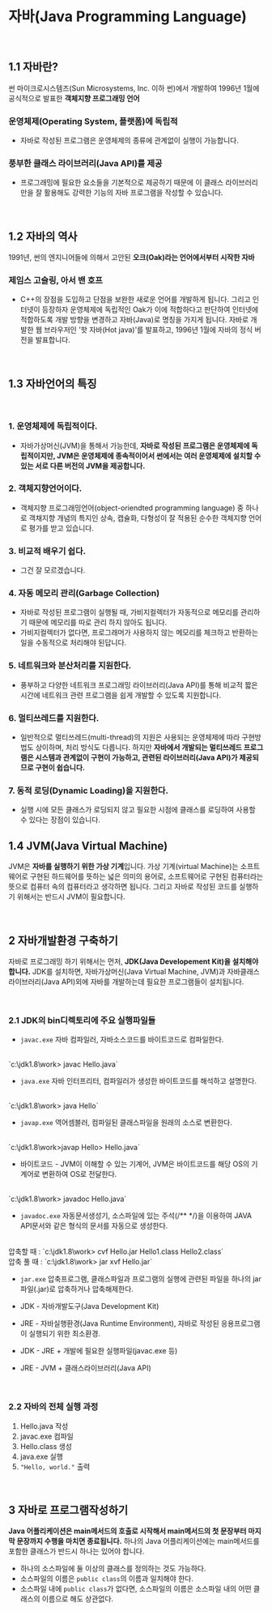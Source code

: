 # 자바(Java Programming Language)

<br>

## 1.1 자바란?

썬 마이크로시스템즈(Sun Microsystems, Inc. 이하 썬)에서 개발하여 1996년 1월에 공식적으로 발표한 <b>객체지향 프로그래밍 언어</b>

### 운영체제(Operating System, 플랫폼)에 독립적
- 자바로 작성된 프로그램은 운영체제의 종류에 관계없이 실행이 가능합니다.

### 풍부한 클래스 라이브러리(Java API)를 제공
- 프로그래밍에 필요한 요소들을 기본적으로 제공하기 때문에 이 클래스 라이브러리만을 잘 활용해도 강력한 기능의 자바 프로그램을 작성할 수 있습니다.

<br>

## 1.2 자바의 역사
1991년, 썬의 엔지니어들에 의해서 고안된 <b>오크(Oak)라는 언어에서부터 시작한 자바</b>

### 제임스 고슬링, 아서 밴 호프
- C++의 장점을 도입하고 단점을 보완한 새로운 언어를 개발하게 됩니다. 그리고 인터넷이 등장하자 운영체제에 독립적인 Oak가 이에 적합하다고 판단하여 인터넷에 적합하도록 개발 방향을 변경하고 자바(Java)로 명칭을 가지게 됩니다. 자바로 개발한 웹 브라우저인 '핫 자바(Hot java)'를 발표하고, 1996년 1월에 자바의 정식 버전을 발표합니다.

<br>

## 1.3 자바언어의 특징

<br>

### 1. 운영체제에 독립적이다.
- 자바가상머신(JVM)을 통해서 가능한데, <b>자바로 작성된 프로그램은 운영체제에 독립적이지만, JVM은 운영체제에 종속적이어서 썬에서는 여러 운영체제에 설치할 수 있는 서로 다른 버전의 JVM을 제공합니다.</b>

### 2. 객체지향언어이다.
- 객체지향 프로그래밍언어(object-oriendted programming language) 중 하나로 객채지향 개념의 특지인 상속, 캡슐화, 다형성이 잘 적용된 순수한 객체지향 언어로 평가를 받고 있습니다.

### 3. 비교적 배우기 쉽다.
- 그건 잘 모르겠습니다.

### 4. 자동 메모리 관리(Garbage Collection)
- 자바로 작성된 프로그램이 실행될 때, 가비지컬렉터가 자동적으로 메모리를 관리하기 때문에 메모리를 따로 관리 하지 않아도 됩니다.
- 가비지컬렉터가 없다면, 프로그래머가 사용하지 않는 메모리를 체크하고 반환하는 일을 수동적으로 처리해야 된답니다.

### 5. 네트워크와 분산처리를 지원한다.
- 풍부하고 다양한 네트워크 프로그래밍 라이브러리(Java API)를 통해 비교적 짧은 시간에 네트워크 관련 프로그램을 쉽게 개발할 수 있도록 지원합니다.

### 6. 멀티쓰레드를 지원한다.
- 일반적으로 멀티쓰레드(multi-thread)의 지원은 사용되는 운영체제에 따라 구현방법도 상이하며, 처리 방식도 다릅니다. 하지만 <b>자바에서 개발되는 멀티쓰레드 프로그램은 시스템과 관계없이 구현이 가능하고, 관련된 라이브러리(Java API)가 제공되므로 구현이 쉽습니다.</b>

### 7. 동적 로딩(Dynamic Loading)을 지원한다.
- 실행 시에 모든 클래스가 로딩되지 않고 필요한 시점에 클래스를 로딩하여 사용할 수 있다는 장점이 있습니다.

## 1.4 JVM(Java Virtual Machine)
JVM은 <B>자바를 실행하기 위한 가상 기계</B>입니다. 가상 기계(virtual Machine)는 소프트웨어로 구현된 하드웨어를 뜻하는 넓은 의미의 용어로, 소프트웨어로 구현된 컴퓨터라는 뜻으로 컴퓨터 속의 컴퓨터라고 생각하면 됩니다. 그리고 자바로 작성된 코드를 실행하기 위해서는 반드시 JVM이 필요합니다.

<br>

## 2 자바개발환경 구축하기
자바로 프로그래밍 하기 위해서는 먼저, <b>JDK(Java Developement Kit)을 설치해야 합니다.</b> JDK를 설치하면, 자바가상머신(Java Virtual Machine, JVM)과 자바클래스 라이브러리(Java API)외에 자바를 개발하는데 필요한 프로그램들이 설치됩니다.

<br>

### 2.1 JDK의 bin디렉토리에 주요 실행파일들

- `javac.exe` 자바 컴파일러, 자바소스코드를 바이트코드로 컴파일한다.
<br>
`c:\jdk1.8\work> javac Hello.java`
</br>

- `java.exe` 자바 인터프리터, 컴파일러가 생성한 바이트코드를 해석하고 설명한다.
<br>
`c:\jdk1.8\work> java Hello`
</br>


- `javap.exe` 역어셈블러, 컴파일된 클래스파일을 원래의 소스로 변환한다.
<br>
`c:\jdk1.8\work>javap Hello> Hello.java`
</br>


- 바이트코드 - JVM이 이해할 수 있는 기계어, JVM은 바이트코드를 해당 OS의 기계어로 변환하여 OS로 전달한다.
<br>
`c:\jdk1.8\work> javadoc Hello.java`
</br>


- `javadoc.exe` 자동문서생성기, 소스파일에 있는 주석(/** */)을 이용하여 JAVA API문서와 같은 형식의 문서를 자동으로 생성한다.
<br>
압축할 때 : `c:\jdk1.8\work> cvf Hello.jar Hello1.class Hello2.class`
</br>
압축 풀 때 : `c:\jdk1.8\work> jar xvf Hello.jar`
</br>

- `jar.exe` 압축프로그램, 클래스파일과 프로그램의 실행에 관련된 파일을 하나의 jar파일(.jar)로 압축하거나 압축해제한다.

- JDK - 자바개발도구(Java Development Kit)
- JRE - 자바실행환경(Java Runtime Environment), 자바로 작성된 응용프로그램이 실행되기 위한 최소환경.
- JDK - JRE + 개발에 필요한 실행파일(javac.exe 등)
- JRE - JVM + 클래스라이브러리(Java API)

<br>

### 2.2 자바의 전체 실행 과정
1. Hello.java 작성
2. javac.exe 컴파일
3. Hello.class 생성
4. java.exe 실행
5. `"Hello, world."` 출력

<br>

## 3 자바로 프로그램작성하기
<b>Java 어플리케이션은 main메서드의 호출로 시작해서 main메서드의 첫 문장부터 마지막 문장까지 수행을 마치면 종료됩니다.</b> 하나의 Java 어플리케이션에는 main메서드를 포함한 클래스가 반드시 하나는 있어야 합니다. 

- 하나의 소스파일에 둘 이상의 클래스를 정의하는 것도 가능하다.
- 소스파일의 이름은 `public class`의 이름과 일치해야 한다.
- 소스파일 내에 `public class`가 없다면, 소스파일의 이름은 소스파일 내의 어떤 클래스의 이름으로 해도 상관없다.
